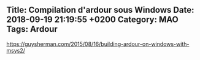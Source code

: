 Title:  Compilation d'ardour sous Windows
Date:   2018-09-19 21:19:55 +0200
Category: MAO
Tags: Ardour
---

https://guysherman.com/2015/08/16/building-ardour-on-windows-with-msys2/

